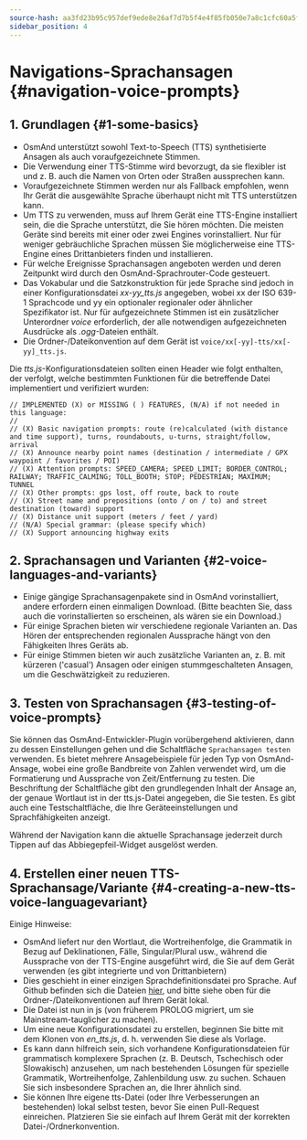 ```yaml
---
source-hash: aa3fd23b95c957def9ede8e26af7d7b5f4e4f85fb050e7a8c1cfc60a5f8eeb64
sidebar_position: 4
---
```


# Navigations-Sprachansagen {#navigation-voice-prompts}

## 1. Grundlagen {#1-some-basics}

* OsmAnd unterstützt sowohl Text-to-Speech (TTS) synthetisierte Ansagen als auch voraufgezeichnete Stimmen.
* Die Verwendung einer TTS-Stimme wird bevorzugt, da sie flexibler ist und z. B. auch die Namen von Orten oder Straßen aussprechen kann.
* Voraufgezeichnete Stimmen werden nur als Fallback empfohlen, wenn Ihr Gerät die ausgewählte Sprache überhaupt nicht mit TTS unterstützen kann.
* Um TTS zu verwenden, muss auf Ihrem Gerät eine TTS-Engine installiert sein, die die Sprache unterstützt, die Sie hören möchten. Die meisten Geräte sind bereits mit einer oder zwei Engines vorinstalliert. Nur für weniger gebräuchliche Sprachen müssen Sie möglicherweise eine TTS-Engine eines Drittanbieters finden und installieren.
* Für welche Ereignisse Sprachansagen angeboten werden und deren Zeitpunkt wird durch den OsmAnd-Sprachrouter-Code gesteuert.
* Das Vokabular und die Satzkonstruktion für jede Sprache sind jedoch in einer Konfigurationsdatei _xx-yy_tts.js_ angegeben, wobei xx der ISO 639-1 Sprachcode und yy ein optionaler regionaler oder ähnlicher Spezifikator ist. Nur für aufgezeichnete Stimmen ist ein zusätzlicher Unterordner _voice_ erforderlich, der alle notwendigen aufgezeichneten Ausdrücke als _.ogg_-Dateien enthält.
* Die Ordner-/Dateikonvention auf dem Gerät ist `voice/xx[-yy]-tts/xx[-yy]_tts.js`.

Die _tts.js_-Konfigurationsdateien sollten einen Header wie folgt enthalten, der verfolgt, welche bestimmten Funktionen für die betreffende Datei implementiert und verifiziert wurden:

```
// IMPLEMENTED (X) or MISSING ( ) FEATURES, (N/A) if not needed in this language:
//
// (X) Basic navigation prompts: route (re)calculated (with distance and time support), turns, roundabouts, u-turns, straight/follow, arrival
// (X) Announce nearby point names (destination / intermediate / GPX waypoint / favorites / POI)
// (X) Attention prompts: SPEED_CAMERA; SPEED_LIMIT; BORDER_CONTROL; RAILWAY; TRAFFIC_CALMING; TOLL_BOOTH; STOP; PEDESTRIAN; MAXIMUM; TUNNEL
// (X) Other prompts: gps lost, off route, back to route
// (X) Street name and prepositions (onto / on / to) and street destination (toward) support
// (X) Distance unit support (meters / feet / yard)
// (N/A) Special grammar: (please specify which)
// (X) Support announcing highway exits
```

## 2. Sprachansagen und Varianten {#2-voice-languages-and-variants}

* Einige gängige Sprachansagenpakete sind in OsmAnd vorinstalliert, andere erfordern einen einmaligen Download. (Bitte beachten Sie, dass auch die vorinstallierten so erscheinen, als wären sie ein Download.)
* Für einige Sprachen bieten wir verschiedene regionale Varianten an. Das Hören der entsprechenden regionalen Aussprache hängt von den Fähigkeiten Ihres Geräts ab.
* Für einige Stimmen bieten wir auch zusätzliche Varianten an, z. B. mit kürzeren ('casual') Ansagen oder einigen stummgeschalteten Ansagen, um die Geschwätzigkeit zu reduzieren.

## 3. Testen von Sprachansagen {#3-testing-of-voice-prompts}

Sie können das OsmAnd-Entwickler-Plugin vorübergehend aktivieren, dann zu dessen Einstellungen gehen und die Schaltfläche `Sprachansagen testen` verwenden. Es bietet mehrere Ansagebeispiele für jeden Typ von OsmAnd-Ansage, wobei eine große Bandbreite von Zahlen verwendet wird, um die Formatierung und Aussprache von Zeit/Entfernung zu testen. Die Beschriftung der Schaltfläche gibt den grundlegenden Inhalt der Ansage an, der genaue Wortlaut ist in der tts.js-Datei angegeben, die Sie testen.
Es gibt auch eine Testschaltfläche, die Ihre Geräteeinstellungen und Sprachfähigkeiten anzeigt.

Während der Navigation kann die aktuelle Sprachansage jederzeit durch Tippen auf das Abbiegepfeil-Widget ausgelöst werden.

## 4. Erstellen einer neuen TTS-Sprachansage/Variante {#4-creating-a-new-tts-voice-languagevariant}

Einige Hinweise:

- OsmAnd liefert nur den Wortlaut, die Wortreihenfolge, die Grammatik in Bezug auf Deklinationen, Fälle, Singular/Plural usw., während die Aussprache von der TTS-Engine ausgeführt wird, die Sie auf dem Gerät verwenden (es gibt integrierte und von Drittanbietern)
- Dies geschieht in einer einzigen Sprachdefinitionsdatei pro Sprache. Auf Github befinden sich die Dateien <a href="https://github.com/osmandapp/OsmAnd-resources/tree/master/voice">hier</a>, und bitte siehe oben für die Ordner-/Dateikonventionen auf Ihrem Gerät lokal.
- Die Datei ist nun in js (von früherem PROLOG migriert, um sie Mainstream-tauglicher zu machen).
- Um eine neue Konfigurationsdatei zu erstellen, beginnen Sie bitte mit dem Klonen von _en\_tts.js_, d. h. verwenden Sie diese als Vorlage.
- Es kann dann hilfreich sein, sich vorhandene Konfigurationsdateien für grammatisch komplexere Sprachen (z. B. Deutsch, Tschechisch oder Slowakisch) anzusehen, um nach bestehenden Lösungen für spezielle Grammatik, Wortreihenfolge, Zahlenbildung usw. zu suchen. Schauen Sie sich insbesondere Sprachen an, die Ihrer ähnlich sind.
- Sie können Ihre eigene tts-Datei (oder Ihre Verbesserungen an bestehenden) lokal selbst testen, bevor Sie einen Pull-Request einreichen. Platzieren Sie sie einfach auf Ihrem Gerät mit der korrekten Datei-/Ordnerkonvention.